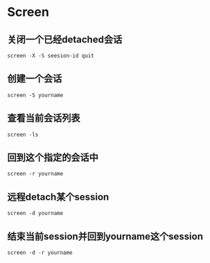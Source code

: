 # Screen
## 关闭一个已经detached会话
``` shell
screen -X -S seesion-id quit
```
## 创建一个会话
``` shell
screen -S yourname
```
## 查看当前会话列表
``` shell
screen -ls
```
## 回到这个指定的会话中
``` shell
screen -r yourname
```
## 远程detach某个session
``` shell
screen -d yourname
```
## 结束当前session并回到yourname这个session
``` shell
screen -d -r yourname
```
